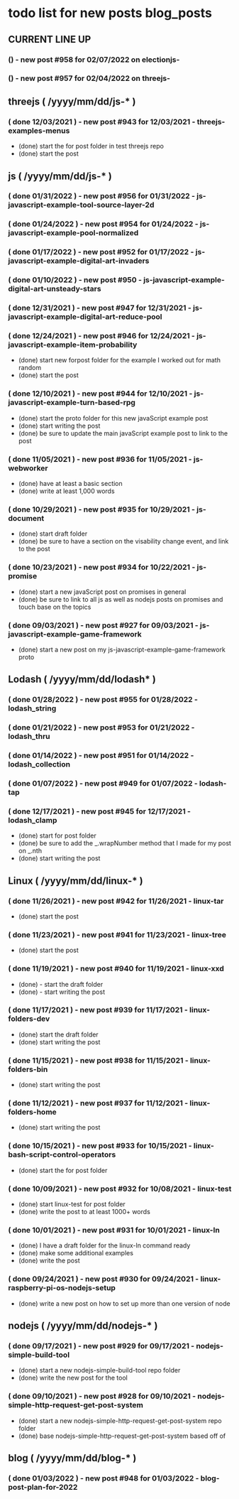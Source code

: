 # todo list for new posts blog_posts

<!--###### ########## ########## #######-->
## CURRENT LINE UP
<!--###### ########## ########## #######-->

### () - new post #958 for 02/07/2022 on electionjs-

### () - new post #957 for 02/04/2022 on threejs-

<!--###### ########## ########## #######-->
## threejs ( /yyyy/mm/dd/js-* )
<!--###### ########## ########## #######-->

### ( done 12/03/2021 ) - new post #943 for 12/03/2021 - threejs-examples-menus
* (done) start the for post folder in test threejs repo
* (done) start the post

<!--###### ########## ########## #######-->
## js ( /yyyy/mm/dd/js-* )
<!--###### ########## ########## #######-->

### ( done 01/31/2022 ) - new post #956 for 01/31/2022 - js-javascript-example-tool-source-layer-2d

### ( done 01/24/2022 ) - new post #954 for 01/24/2022 - js-javascript-example-pool-normalized

### ( done 01/17/2022 ) - new post #952 for 01/17/2022 - js-javascript-example-digital-art-invaders

### ( done 01/10/2022 ) - new post #950 - js-javascript-example-digital-art-unsteady-stars

### ( done 12/31/2021 ) - new post #947 for 12/31/2021 - js-javascript-example-digital-art-reduce-pool

### ( done 12/24/2021 ) - new post #946 for 12/24/2021 - js-javascript-example-item-probability
* (done) start new forpost folder for the example I worked out for math random
* (done) start the post

### ( done 12/10/2021 ) - new post #944 for 12/10/2021 - js-javascript-example-turn-based-rpg
* (done) start the proto folder for this new javaScript example post
* (done) start writing the post
* (done) be sure to update the main javaScript example post to link to the post

### ( done 11/05/2021 ) - new post #936 for 11/05/2021 - js-webworker
* (done) have at least a basic section
* (done) write at least 1,000 words

### ( done 10/29/2021 ) - new post #935 for 10/29/2021 - js-document
* (done) start draft folder
* (done) be sure to have a section on the visability change event, and link to the post

### ( done 10/23/2021 ) - new post #934 for 10/22/2021 - js-promise
* (done) start a new javaScript post on promises in general
* (done) be sure to link to all js as well as nodejs posts on promises and touch base on the topics

### ( done 09/03/2021 ) - new post #927 for 09/03/2021 - js-javascript-example-game-framework
* (done) start a new post on my js-javascript-example-game-framework proto


<!--###### ########## ########## #######-->
## Lodash ( /yyyy/mm/dd/lodash* )
<!--###### ########## ########## #######-->

### ( done 01/28/2022 ) - new post #955 for 01/28/2022 - lodash_string

### ( done 01/21/2022 ) - new post #953 for 01/21/2022 - lodash_thru

### ( done 01/14/2022 ) - new post #951 for 01/14/2022 - lodash_collection

### ( done 01/07/2022 ) - new post #949 for 01/07/2022 - lodash-tap

### ( done 12/17/2021 ) - new post #945 for 12/17/2021 - lodash_clamp
* (done) start for post folder
* (done) be sure to add the \_.wrapNumber method that I made for my post on \_.nth
* (done) start writing the post

<!--###### ########## ########## #######-->
## Linux ( /yyyy/mm/dd/linux-* )
<!--###### ########## ########## #######-->

### ( done 11/26/2021  ) - new post #942 for 11/26/2021 - linux-tar
* (done) start the post

### ( done 11/23/2021 ) - new post #941 for 11/23/2021 - linux-tree
* (done) start the post

### ( done 11/19/2021 ) - new post #940 for 11/19/2021 - linux-xxd
* (done) - start the draft folder
* (done) - start writing the post

### ( done 11/17/2021 ) - new post #939 for 11/17/2021 - linux-folders-dev
* (done) start the draft folder
* (done) start writing the post

### ( done 11/15/2021 ) - new post #938 for 11/15/2021 - linux-folders-bin
* (done) start writing the post

### ( done 11/12/2021 ) - new post #937 for 11/12/2021 - linux-folders-home
* (done) start writing the post

### ( done 10/15/2021 ) - new post #933 for 10/15/2021 - linux-bash-script-control-operators
* (done) start the for post folder

### ( done 10/09/2021 ) - new post #932 for 10/08/2021 - linux-test
* (done) start linux-test for post folder
* (done) write the post to at least 1000+ words

### ( done 10/01/2021 ) - new post #931 for 10/01/2021 - linux-ln
* (done) I have a draft folder for the linux-ln command ready
* (done) make some additional examples
* (done) write the post

### ( done 09/24/2021 ) - new post #930 for 09/24/2021 - linux-raspberry-pi-os-nodejs-setup
* (done) write a new post on how to set up more than one version of node




<!--###### ########## ########## #######-->
## nodejs ( /yyyy/mm/dd/nodejs-* )
<!--###### ########## ########## #######-->

### ( done 09/17/2021 ) - new post #929 for 09/17/2021 - nodejs-simple-build-tool
* (done) start a new nodejs-simple-build-tool repo folder
* (done) write the new post for the tool

### ( done 09/10/2021 ) - new post #928 for 09/10/2021 - nodejs-simple-http-request-get-post-system
* (done) start a new nodejs-simple-http-request-get-post-system repo folder
* (done) base nodejs-simple-http-request-get-post-system based off of




<!--###### ########## ########## #######-->
## blog ( /yyyy/mm/dd/blog-* )
<!--###### ########## ########## #######-->

### ( done 01/03/2022 ) - new post #948 for 01/03/2022 - blog-post-plan-for-2022

